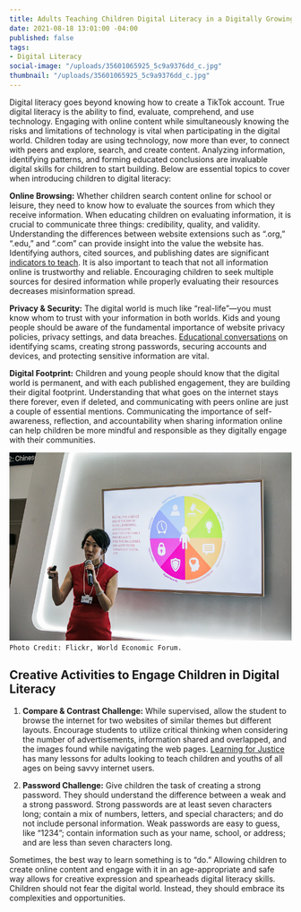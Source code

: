 ```yaml
---
title: Adults Teaching Children Digital Literacy in a Digitally Growing Society
date: 2021-08-18 13:01:00 -04:00
published: false
tags:
- Digital Literacy
social-image: "/uploads/35601065925_5c9a9376dd_c.jpg"
thumbnail: "/uploads/35601065925_5c9a9376dd_c.jpg"
---
```


Digital literacy goes beyond knowing how to create a TikTok account. True digital literacy is the ability to find, evaluate, comprehend, and use technology. Engaging with online content while simultaneously knowing the risks and limitations of technology is vital when participating in the digital world. Children today are using technology, now more than ever, to connect with peers and explore, search, and create content. Analyzing information, identifying patterns, and forming educated conclusions are invaluable digital skills for children to start building. Below are essential topics to cover when introducing children to digital literacy:

<!--more-->

**Online Browsing:** Whether children search content online for school or leisure, they need to know how to evaluate the sources from which they receive information. When educating children on evaluating information, it is crucial to communicate three things: credibility, quality, and validity. Understanding the differences between website extensions such as “.org,” “.edu,” and “.com” can provide insight into the value the website has. Identifying authors, cited sources, and publishing dates are significant [indicators to teach](https://www.verizon.com/about/news/teach-your-child-identify-reliable-websites-and-sources). It is also important to teach that not all information online is trustworthy and reliable. Encouraging children to seek multiple sources for desired information while properly evaluating their resources decreases misinformation spread.

**Privacy & Security:** The digital world is much like “real-life”—you must know whom to trust with your information in both worlds. Kids and young people should be aware of the fundamental importance of website privacy policies, privacy settings, and data breaches. [Educational conversations](https://staysafeonline.org/stay-safe-online/managing-your-privacy/tips-parents-raising-privacy-savvy-kids/) on identifying scams, creating strong passwords, securing accounts and devices, and protecting sensitive information are vital.

**Digital Footprint:** Children and young people should know that the digital world is permanent, and with each published engagement, they are building their digital footprint. Understanding that what goes on the internet stays there forever, even if deleted, and communicating with peers online are just a couple of essential mentions. Communicating the importance of self-awareness, reflection, and accountability when sharing information online can help children be more mindful and responsible as they digitally engage with their communities.

![35601065925_5c9a9376dd_c.jpg](/uploads/35601065925_5c9a9376dd_c.jpg)`Photo Credit: Flickr, World Economic Forum.`

## Creative Activities to Engage Children in Digital Literacy

1. **Compare & Contrast Challenge:** While supervised, allow the student to browse the internet for two websites of similar themes but different layouts. Encourage students to utilize critical thinking when considering the number of advertisements, information shared and overlapped, and the images found while navigating the web pages. [Learning for Justice](https://www.learningforjustice.org/digital-literacy-lessons) has many lessons for adults looking to teach children and youths of all ages on being savvy internet users.

2. **Password Challenge:** Give children the task of creating a strong password. They should understand the difference between a weak and a strong password. Strong passwords are at least seven characters long; contain a mix of numbers, letters, and special characters; and do not include personal information. Weak passwords are easy to guess, like “1234”; contain information such as your name, school, or address; and are less than seven characters long.

Sometimes, the best way to learn something is to “do.” Allowing children to create online content and engage with it in an age-appropriate and safe way allows for creative expression and spearheads digital literacy skills. Children should not fear the digital world. Instead, they should embrace its complexities and opportunities.